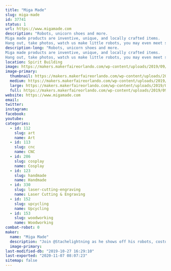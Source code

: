 ```yaml
---
title: "Miga Made"
slug: miga-made
id: 37741
status: 1
url: https://www.migamade.com
description: "Robots, unicorn shoes and more. 
Miga made products are inventive, unique, and locally crafted items.
Hang out, take photos, watch us make little robots, you may even meet some larger than life robot characters."
description-long: "Robots, unicorn shoes and more. 
Miga made products are inventive, unique, and locally crafted items.
Hang out, take photos, watch us make little robots, you may even meet some larger than life robot characters."
location: Spirit Building
image: https://makers.makerfaireorlando.com/wp-content/uploads/2019/09/IMG_4693.jpg
image-primary:
  thumbnail: https://makers.makerfaireorlando.com/wp-content/uploads/2019/09/IMG_4693-150x150.jpg
  medium: https://makers.makerfaireorlando.com/wp-content/uploads/2019/09/IMG_4693-225x300.jpg
  large: https://makers.makerfaireorlando.com/wp-content/uploads/2019/09/IMG_4693.jpg
  full: https://makers.makerfaireorlando.com/wp-content/uploads/2019/09/IMG_4693.jpg
website: https://www.migamade.com
email: 
twitter: 
instagram: 
facebook: 
youtube: 
categories:
  - id: 112
    slug: art
    name: Art
  - id: 113
    slug: cnc
    name: CNC
  - id: 286
    slug: cosplay
    name: Cosplay
  - id: 123
    slug: handmade
    name: Handmade
  - id: 330
    slug: laser-cutting-engraving
    name: Laser Cutting & Engraving
  - id: 152
    slug: upcycling
    name: Upcycling
  - id: 153
    slug: woodworking
    name: Woodworking
combat-robot: 0
maker:
  name: "Miga Made"
  description: "Join @Stachelightning as he shows off his robots, costumes, set pieces, fun products and then some."
  image-primary: 
last-modified-db: "2019-10-27 16:29:10"
last-exported: "2020-11-07 08:07:23"
sitemap: false
---
```

